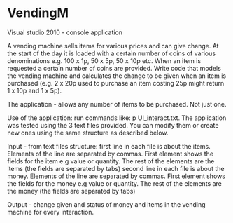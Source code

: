 # VendingM

Visual studio 2010 - console application

A vending machine sells items for various prices and can give change. At the start of the day it is loaded with a certain number of coins of various denominations e.g. 100 x 1p, 50 x 5p, 50 x 10p etc. 
When an item is requested a certain number of coins are provided. 
Write code that models the vending machine and calculates the change to be given when an item is purchased (e.g. 2 x 20p used to purchase an item costing 25p might return 1 x 10p and 1 x 5p).

The application - allows any number of items to be purchased. Not just one.

Use of the application: run commands like: p UI_interact.txt.
The application was tested using the 3 text files provided. You can modify them or create new ones using the same structure as described below. 

Input - from text files
structure:
first line in each file is about the items. Elements of the line are separated by commas. First element shows the fields for the item e.g value or quantity. The rest of the elements are the items (the fields are separated by tabs)
second line in each file is about the money. Elements of the line are separated by commas. First element shows the fields for the money e.g value or quantity. The rest of the elements are the money (the fields are separated by tabs)

Output - change given and status of money and items in the vending machine for every interaction.